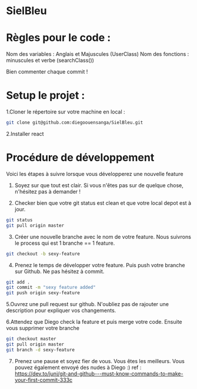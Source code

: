 # SielBleu

# Règles pour le code :

Nom des variables : Anglais et Majuscules (UserClass)
Nom des fonctions : minuscules et verbe (searchClass())

Bien commenter chaque commit ! 

# Setup le projet : 

1.Cloner le répertoire sur votre machine en local :
```bash
git clone git@github.com:diegoouensanga/SielBleu.git
```

2.Installer react

# Procédure de développement
Voici les étapes à suivre lorsque vous développerez une nouvelle feature 
1. Soyez sur que tout est clair. Si vous n'êtes pas sur de quelque chose, n'hésitez pas à demander ! </br>

2. Checker bien que votre git status est clean et que votre local depot est à jour.
```bash 
git status
git pull origin master
``` 

3. Créer une nouvelle branche avec le nom de votre feature. Nous suivrons le process qui est 1 branche == 1 feature.
```bash 
git checkout -b sexy-feature
```
4. Prenez le temps de développer votre feature. Puis push votre branche sur Github. Ne pas hésitez à commit.
```bash
git add .
git commit -m "sexy feature added"
git push origin sexy-feature
```

5.Ouvrez une pull request sur github. N'oubliez pas de rajouter une description pour expliquer vos changements. </br>

6.Attendez que Diego check la feature et puis merge votre code. Ensuite vous supprimer votre branche
```bash
git checkout master
git pull origin master
git branch -d sexy-feature
```
7. Prenez une pause et soyez fier de vous. Vous êtes les meilleurs. Vous pouvez également envoyé des nudes à Diego :)
   ref : https://dev.to/juni/git-and-github---must-know-commands-to-make-your-first-commit-333c
